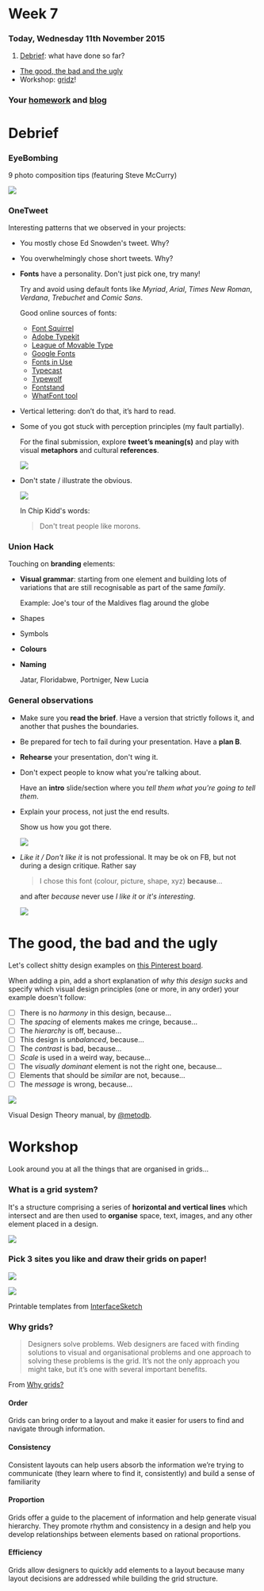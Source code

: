 # Week 7

### Today, Wednesday 11th November 2015

1. [Debrief](#debrief): what have done so far?
* [The good, the bad and the ugly](#the-good-the-bad-and-the-ugly)
* Workshop: [gridz](#workshop)! 

### Your [homework](#homework) and [blog](#blog)


# Debrief

### EyeBombing

9 photo composition tips (featuring Steve McCurry)

[![](assets/steve-mccurry.png)](https://www.youtube.com/watch?v=7ZVyNjKSr0M)

### OneTweet

Interesting patterns that we observed in your projects:

* You mostly chose Ed Snowden's tweet. Why?  
 
* You overwhelmingly chose short tweets. Why?

* **Fonts** have a personality. Don't just pick one, try many!  
  
	Try and avoid using default fonts like *Myriad*, *Arial*, *Times New Roman*, *Verdana*, *Trebuchet* and *Comic Sans*.  
  
	Good online sources of fonts: 
	
	* [Font Squirrel](http://www.fontsquirrel.com/)
	* [Adobe Typekit](https://typekit.com)
	* [League of Movable Type](https://www.theleagueofmoveabletype.com/)
	* [Google Fonts](https://www.google.com/fonts)
	* [Fonts in Use](http://fontsinuse.com/)
	* [Typecast](http://typecast.com/)
	* [Typewolf](https://www.typewolf.com/)
	* [Fontstand](https://fontstand.com/)
	* [WhatFont tool](http://chengyinliu.com/whatfont.html)

* Vertical lettering: don’t do that, it’s hard to read.

* Some of you got stuck with perception principles (my fault partially).   
  
	For the final submission, explore **tweet’s meaning(s)** and play with visual **metaphors** and cultural **references**.  
  
	![](assets/snowden-research-by-joe.jpg) 

* Don't state / illustrate the obvious.

	[![](assets/chip-kidd-apple.png)](https://youtu.be/cC0KxNeLp1E?t=3m17s)

	In Chip Kidd's words:  
  
	> Don't treat people like morons.

### Union Hack

Touching on **branding** elements:

* **Visual grammar**: starting from one element and building lots of variations that are still recognisable as part of the same *family*.   
  
	Example: Joe's tour of the Maldives flag around the globe
	
* Shapes

* Symbols	

* **Colours**   

* **Naming**  
  
	Jatar, Floridabwe, Portniger, New Lucia

### General observations

* Make sure you **read the brief**. Have a version that strictly follows it, and another that pushes the boundaries.

* Be prepared for tech to fail during your presentation. Have a **plan B**.

* **Rehearse** your presentation, don't wing it. 
 
* Don't expect people to know what you're talking about. 

	Have an **intro** slide/section where you *tell them what you're going to tell them*.

* Explain your process, not just the end results.   
  
	Show us how you got there.  
  
	[![](http://fiascodesign.co.uk/wp-content/uploads/2014/06/03-B_VS.jpg)](http://fiascodesign.co.uk/case_studies/videoscribe-case-study/)

* *Like it / Don't like it* is not professional. It may be ok on FB, but not during a design critique. Rather say 

	> I chose this font (colour, picture, shape, xyz) **because**...

	and after *because* never use *I like it* or *it's interesting*.  
  
	![](assets/thumbs-down.png)

# The good, the bad and the ugly

Let's collect shitty design examples on [this Pinterest board](https://www.pinterest.com/metodb/unbelievable-visual-design).

When adding a pin, add a short explanation of *why this design sucks* and specify which visual design principles (one or more, in any order) your example doesn't follow:

- [ ] There is no *harmony* in this design, because...
- [ ] The *spacing* of elements makes me cringe, because...  
- [ ] The *hierarchy* is off, because...  
- [ ] This design is *unbalanced*, because...
- [ ] The *contrast* is bad, because...
- [ ] *Scale* is used in a weird way, because...
- [ ] The *visually dominant* element is not the right one, because...
- [ ] Elements that should be *similar* are not, because...
- [ ] The *message* is wrong, because...

<!-- https://en.wikipedia.org/wiki/Design_elements_and_principles#Principles_of_design -->

[![](assets/VisualDesignTheory_Presentation_Universal_Cover.jpg)](assets/VisualDesignTheory_Presentation_Universal.pdf)

Visual Design Theory manual, by [@metodb](https://twitter.com/metodb).


# Workshop

Look around you at all the things that are organised in grids... 

### What is a grid system?

It's a structure comprising a series of **horizontal and vertical lines** which intersect and are then used to **organise** space, text, images, and any other element placed in a design.

![](assets/grid-lover.gif)

### Pick 3 sites you like and draw their grids on paper!

![](http://www.interfacesketch.com/previews/web-browser-template.png)

![](http://www.interfacesketch.com/previews/iphone6.png)

Printable templates from [InterfaceSketch](http://www.interfacesketch.com)

### Why grids?

> Designers solve problems. Web designers are faced with finding solutions to visual and organisational problems and one approach to solving these problems is the grid. It’s not the only approach you might take, but it’s one with several important benefits.

From [Why grids?](http://www.vanseodesign.com/web-design/why-grids/)

#### **Order** 

Grids can bring order to a layout and make it easier for users to find and navigate through information.
	
#### **Consistency** 

Consistent layouts can help users absorb the information we’re trying to communicate (they learn where to find it, consistently) and build a sense of familiarity
	
#### **Proportion** 

Grids offer a guide to the placement of information and help generate visual hierarchy. They promote rhythm and consistency in a design and help you develop relationships between elements based on rational proportions.

#### **Efficiency** 

Grids allow designers to quickly add elements to a layout because many layout decisions are addressed while building the grid structure.